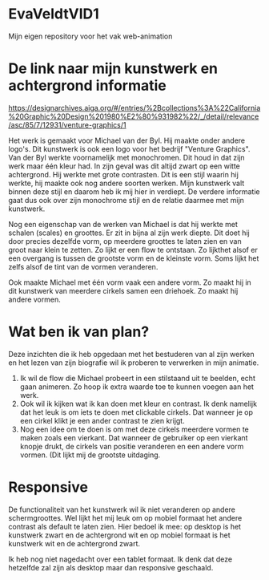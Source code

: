 # EvaVeldtVID1
Mijn eigen repository voor het vak web-animation



# De link naar mijn kunstwerk en achtergrond informatie
https://designarchives.aiga.org/#/entries/%2Bcollections%3A%22California%20Graphic%20Design%201980%E2%80%931982%22/_/detail/relevance/asc/85/7/12931/venture-graphics/1

Het werk is gemaakt voor Michael van der Byl. Hij maakte onder andere logo's. Dit kunstwerk is ook een logo voor het bedrijf "Venture Graphics". Van der Byl werkte voornamelijk met monochromen. Dit houd in dat zijn werk maar één kleur had. In zijn geval was dit altijd zwart op een witte achtergrond. Hij werkte met grote contrasten. Dit is een stijl waarin hij werkte, hij maakte ook nog andere soorten werken. Mijn kunstwerk valt binnen deze stijl en daarom heb ik mij hier in verdiept. De verdere informatie gaat dus ook over zijn monochrome stijl en de relatie daarmee met mijn kunstwerk.

Nog een eigenschap van de werken van Michael is dat hij werkte met schalen (scales) en groottes. Er zit in bijna al zijn werk diepte. Dit doet hij door precies dezelfde vorm, op meerdere groottes te laten zien en van groot naar klein te zetten. Zo lijkt er een flow te ontstaan. Zo lijkthet alsof er een overgang is tussen de grootste vorm en de kleinste vorm. Soms lijkt het zelfs alsof de tint van de vormen veranderen. 

Ook maakte Michael met één vorm vaak een andere vorm. Zo maakt hij in dit kunstwerk van meerdere cirkels samen een driehoek. Zo maakt hij andere vormen.


# Wat ben ik van plan?
Deze inzichten die ik heb opgedaan met het bestuderen van al zijn werken en het lezen van zijn biografie wil ik proberen te verwerken in mijn animatie.
1. Ik wil de flow die Michael probeert in een stilstaand uit te beelden, echt gaan animeren. Zo hoop ik extra waarde toe te kunnen voegen aan het werk.
2. Ook wil ik kijken wat ik kan doen met kleur en contrast. Ik denk namelijk dat het leuk is om iets te doen met clickable cirkels. Dat wanneer je op een cirkel klikt je een ander contrast te zien krijgt. 
3. Nog een idee om te doen is om met deze cirkels meerdere vormen te maken zoals een vierkant. Dat wanneer de gebruiker op een vierkant knopje drukt, de cirkels van positie veranderen en een andere vorm vormen. (Dit lijkt mij de grootste uitdaging.

# Responsive
De functionaliteit van het kunstwerk wil ik niet veranderen op andere schermgroottes. Wel lijkt het mij leuk om op mobiel formaat het andere contrast als default te laten zien. Hier bedoel ik mee: op desktop is het kunstwerk zwart en de achtergrond wit en op mobiel formaat is het kunstwerk wit en de achtergrond zwart. 

Ik heb nog niet nagedacht over een tablet formaat. Ik denk dat deze hetzelfde zal zijn als desktop maar dan responsive geschaald. 

